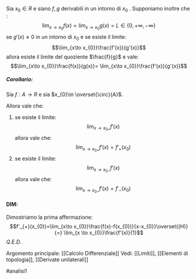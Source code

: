 Sia $x_{0} \in R$ e siano $f,g$ derivabili in un intorno di $x_{0}$ . Supponiamo inoltre che :$$\lim_{x\to x_{0}}f(x) = \lim_{x\to x_{0}}g(x) = L \in \{0,+\infty,-\infty\}$$
se $g'(x)\neq 0$ in un intorno di $x_{0}$ e se esiste il limite:$$\lim_{x\to x_{0}}\frac{f'(x)}{g'(x)}$$allora esiste  il limite del quoziente $\frac{f}{g}$ e vale:$$\lim_{x\to x_{0}}\frac{f(x)}{g(x)}= \lim_{x\to x_{0}}\frac{f'(x)}{g'(x)}$$
##### Corollario:
Sia $f: A\to R$ e sia $x_{0}\in \overset{\circ}{A}$. 

Allora vale che:
1. se esiste il limite:$$\lim_{x\to x_{0+}}f'(x)$$ allora vale che:$$\lim_{x\to x_{0+}}f'(x) = f'_{+}(x_{0})$$
2. se esiste il limite:$$\lim_{x\to x_{0-}}f'(x)$$allora vale che:$$\lim_{x\to x_{0-}}f'(x) = f'_{-}(x_{0})$$
#### DIM:
Dimostriamo la prima affermazione:$$f'_{+}(x_{0})=\lim_{x\to x_{0}}\frac{f(x)-f(x_{0})}{x-x_{0}}\overset{(H)}{=} \lim_{x \to x_{0}}\frac{f'(x)}{1}$$
$Q.E.D.$


Argomento principale: [[Calcolo Differenziale]]
Vedi: [[Limiti]], [[Elementi di topologia]], [[Derivate unilaterali]]

#analisi1